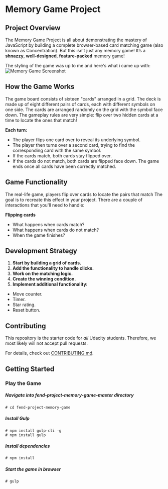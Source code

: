 # Memory Game Project

## Project Overview

The Memory Game Project is all about demonstrating the mastery of JavaScript by building a complete browser-based card matching game (also known as Concentration). But this isn’t just any memory game! It’s a **shnazzy**, **well-designed**, **feature-packed** memory game!

The styling of the game was up to me and here's what i came up with:
![Memory Game Screenshot](../master/img/screenshot.png?raw=true "Screenshot")


## How the Game Works

The game board consists of sixteen "cards" arranged in a grid. The deck is made up of eight different pairs of cards, each with different symbols on one side. The cards are arranged randomly on the grid with the symbol face down. The gameplay rules are very simple: flip over two hidden cards at a time to locate the ones that match!

**Each turn:**

* The player flips one card over to reveal its underlying symbol.
* The player then turns over a second card, trying to find the corresponding card with the same symbol.
* If the cards match, both cards stay flipped over.
* If the cards do not match, both cards are flipped face down.
The game ends once all cards have been correctly matched.

## Game Functionality
The real-life game, players flip over cards to locate the pairs that match The goal is to recreate this effect in your project. There are a couple of interactions that you'll need to handle:

**Flipping cards**
* What happens when cards match?
* What happens when cards do not match?
* When the game finishes?


## Development Strategy

1. **Start by building a grid of cards.**
2. **Add the functionality to handle clicks.**
3. **Work on the matching logic.**
4. **Create the winning condition.**
5. **Implement additional functionality:**
* Move counter.
* Timer.
* Star rating.
* Reset button.

## Contributing

This repository is the starter code for _all_ Udacity students. Therefore, we most likely will not accept pull requests.

For details, check out [CONTRIBUTING.md](CONTRIBUTING.md).

## Getting Started

### Play the Game
##### Navigate into **fend-project-memory-game-master** directory
```
# cd fend-project-memory-game
```
##### Install **Gulp**
```
# npm install gulp-cli -g
# npm install gulp
```
##### Install dependencies
```
# npm install
```
##### Start the game in browser
```
# gulp
```
